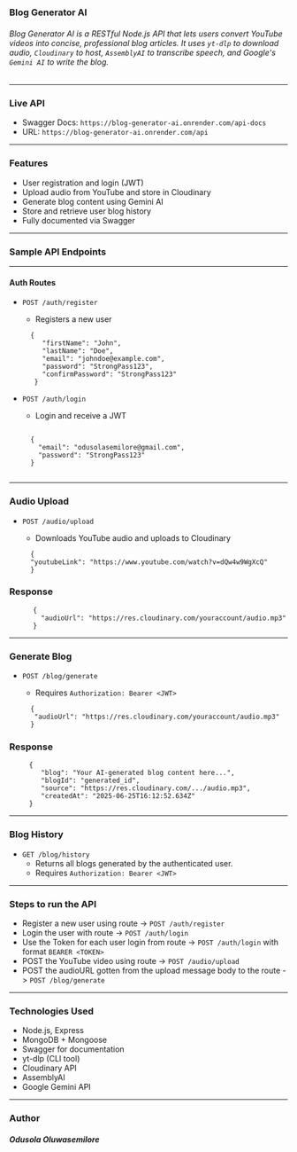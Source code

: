 ### Blog Generator AI

###### Blog Generator  AI is a RESTful Node.js API that lets users convert YouTube videos into concise, professional blog articles. It uses `yt-dlp` to download audio, `Cloudinary` to host, `AssemblyAI` to transcribe speech, and Google's `Gemini AI` to write the blog.
------
### Live API
  - Swagger Docs: `https://blog-generator-ai.onrender.com/api-docs`
  - URL: `https://blog-generator-ai.onrender.com/api`

---

### Features
  - User registration and login (JWT)
  - Upload audio from YouTube and store in Cloudinary
  - Generate blog content using Gemini AI
  - Store and retrieve user blog history
  - Fully documented via Swagger

---

### Sample API Endpoints
---

#### Auth Routes
  - `POST /auth/register`

    - Registers a new user   
     ```
       {
          "firstName": "John",
          "lastName": "Doe",
          "email": "johndoe@example.com",
          "password": "StrongPass123",
          "confirmPassword": "StrongPass123"
        }
    
    ```
  - `POST /auth/login`

    - Login and receive a JWT
    ```

      {
        "email": "odusolasemilore@gmail.com",
        "password": "StrongPass123"
      }
  
    ```

---

### Audio Upload

- `POST /audio/upload`
  - Downloads YouTube audio and uploads to Cloudinary

  ```
    {
    "youtubeLink": "https://www.youtube.com/watch?v=dQw4w9WgXcQ"
    }
  
  ```

### Response

```
      {
        "audioUrl": "https://res.cloudinary.com/youraccount/audio.mp3"
      }
```
---

### Generate Blog

 - `POST /blog/generate`
   - Requires `Authorization: Bearer <JWT>`
  
   ```
     {
      "audioUrl": "https://res.cloudinary.com/youraccount/audio.mp3"
     }
   ```

### Response
```
     {
        "blog": "Your AI-generated blog content here...",
        "blogId": "generated_id",
        "source": "https://res.cloudinary.com/.../audio.mp3",
        "createdAt": "2025-06-25T16:12:52.634Z"
     }
```
---

### Blog History

 - `GET /blog/history`
    - Returns all blogs generated by the authenticated user.
    - Requires `Authorization: Bearer <JWT>`

  ---
### Steps to run the API

 - Register a new user using route -> `POST /auth/register`
 - Login the user with route -> `POST /auth/login`
 - Use the Token for each user login from route -> `POST /auth/login` with format `BEARER <TOKEN>`
 - POST the YouTube video using route -> `POST /audio/upload`
 - POST the audioURL gotten from the upload message body to the route -> `POST /blog/generate`
   

  --- 
### Technologies Used
  - Node.js, Express
  - MongoDB + Mongoose
  - Swagger for documentation
  - yt-dlp (CLI tool)
  - Cloudinary API
  - AssemblyAI
  - Google Gemini API

-----
### Author
##### Odusola Oluwasemilore

